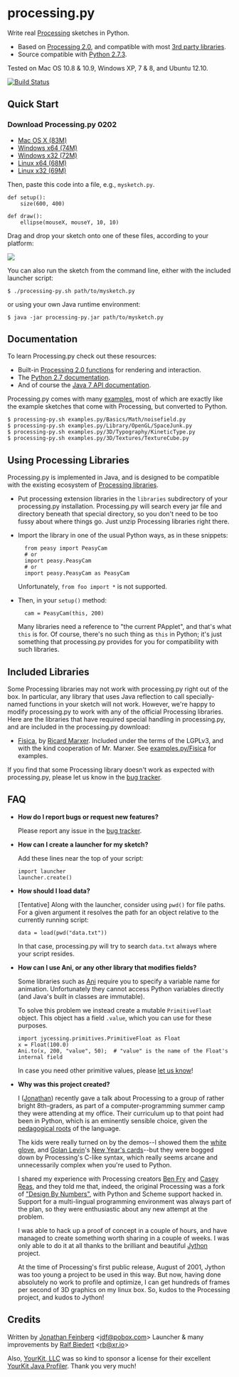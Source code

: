 # processing.py #

Write real [Processing](http://processing.org/) sketches in Python.

  * Based on [Processing 2.0](http://processing.org/), and compatible with most [3rd party libraries](http://www.processing.org/reference/libraries/).
  * Source compatible with [Python 2.7.3](http://python.org).

Tested on Mac OS 10.8 & 10.9, Windows XP, 7 & 8, and Ubuntu 12.10.

[![Build Status](https://travis-ci.org/jdf/processing.py.svg?branch=master)](https://travis-ci.org/jdf/processing.py)

## Quick Start ##

### Download Processing.py 0202 ###

- [Mac OS X (83M)](http://py.processing.org/processing.py-0202-macosx.tgz)
- [Windows x64 (74M)](http://py.processing.org/processing.py-0202-windows64.zip)
- [Windows x32 (72M)](http://py.processing.org/processing.py-0202-windows32.zip)
- [Linux x64 (68M)](http://py.processing.org/processing.py-0202-linux64.tgz)
- [Linux x32 (69M)](http://py.processing.org/processing.py-0202-linux32.tgz)

Then, paste this code into a file, e.g., `mysketch.py`.

	def setup():
	    size(600, 400)

	def draw():
	    ellipse(mouseX, mouseY, 10, 10)

Drag and drop your sketch onto one of these files, according to your platform:

<img src="http://py.processing.org/howtolaunch.jpg"/>

You can also run the sketch from the command line, either with the included launcher script:

    $ ./processing-py.sh path/to/mysketch.py

or using your own Java runtime environment:

	$ java -jar processing-py.jar path/to/mysketch.py

## Documentation ##

To learn Processing.py check out these resources:

  * Built-in [Processing 2.0 functions](http://processing.org/reference/) for rendering and interaction.
  * The [Python 2.7 documentation](http://docs.python.org/2/index.html).
  * And of course the [Java 7 API documentation](http://docs.oracle.com/javase/7/docs/api/).

Processing.py comes with many [examples](https://github.com/jdf/processing.py/tree/master/examples.py), most of which are exactly like the
example sketches that come with Processing, but converted to Python.

    $ processing-py.sh examples.py/Basics/Math/noisefield.py
    $ processing-py.sh examples.py/Library/OpenGL/SpaceJunk.py
    $ processing-py.sh examples.py/3D/Typography/KineticType.py
    $ processing-py.sh examples.py/3D/Textures/TextureCube.py

## Using Processing Libraries ##

Processing.py is implemented in Java, and is designed to be compatible with the existing ecosystem of [Processing libraries](http://processing.org/reference/libraries/).

* Put processing extension libraries in the `libraries` subdirectory of your processing.py installation. Processing.py will search every jar file and directory beneath that special directory, so you don't need to be too fussy about where things go. Just unzip Processing libraries right there.

* Import the library in one of the usual Python ways, as in these snippets:

        from peasy import PeasyCam
        # or
        import peasy.PeasyCam
        # or
        import peasy.PeasyCam as PeasyCam

    Unfortunately, `from foo import *` is not supported.

* Then, in your `setup()` method:

        cam = PeasyCam(this, 200)

  Many libraries need a reference to "the current PApplet", and that's what
  `this` is for. Of course, there's no such thing as `this` in Python; it's just something that processing.py provides for you for compatibility with such libraries.

## Included Libraries ##

Some Processing libraries may not work with processing.py right out of the box. In particular, any library that uses Java reflection to call specially-named functions in your sketch will not work. However, we're happy to modify processing.py to work with any of the official Processing libraries. Here are the libraries that have required special handling in processing.py, and are included in the processing.py download:

  * [Fisica](http://www.ricardmarxer.com/fisica/), by [Ricard Marxer](http://www.ricardmarxer.com/). Included under the terms of the LGPLv3, and with the kind cooperation of Mr. Marxer. See [examples.py/Fisica](https://github.com/jdf/processing.py/tree/master/examples.py/Fisica) for examples.

If you find that some Processing library doesn't work as expected with processing.py, please let us know in the [bug tracker](http://github.com/jdf/processing.py/issues).

## FAQ ##

  * __How do I report bugs or request new features?__

    Please report any issue in the [bug tracker](http://github.com/jdf/processing.py/issues).

  * __How can I create a launcher for my sketch?__

    Add these lines near the top of your script:

        import launcher
        launcher.create()

  * __How should I load data?__

    [Tentative] Along with the launcher, consider using `pwd()` for file paths. For a given argument it resolves the path for an object relative to the currently running script:

        data = load(pwd("data.txt"))

    In that case, processing.py will try to search `data.txt` always where your script resides.

  * __How can I use Ani, or any other library that modifies fields?__

    Some libraries such as [Ani](http://www.looksgood.de/libraries/Ani/) require you to specify a variable name for animation. Unfortunately they cannot access Python variables directly (and Java's built in classes are immutable).

    To solve this problem we instead create a mutable `PrimitiveFloat` object. This object has a field `.value`, which you can use for these purposes.

        import jycessing.primitives.PrimitiveFloat as Float
        x = Float(100.0)
        Ani.to(x, 200, "value", 50);  # "value" is the name of the Float's internal field

    In case you need other primitive values, please [let us know](http://github.com/jdf/processing.py/issues)!

  * __Why was this project created?__

    I ([Jonathan](http://MrFeinberg.com/)) recently gave a talk about Processing to a group of rather bright 8th-graders,
    as part of a computer-programming summer camp they were attending at my office.
    Their curriculum up to that point had been in Python, which is an eminently
    sensible choice, given the
    [pedagogical roots](http://en.wikipedia.org/wiki/ABC_%28programming_language%29)
    of the language.

    The kids were really turned on by the demos--I showed them the
    [white glove](http://whiteglovetracking.com/), and
    [Golan Levin](http://flong.com/)'s
    [New Year's cards](http://www.flong.com/storage/experience/newyear/newyear10/)--but
    they were bogged down by Processing's C-like syntax, which really seems arcane
    and unnecessarily complex when you're used to Python.

    I shared my experience with Processing creators
    [Ben Fry](http://benfry.com/) and [Casey Reas](http://reas.com/), and they
    told me that, indeed, the original Processing was a fork of
    ["Design By Numbers"](http://dbn.media.mit.edu/), with Python and Scheme
    support hacked in. Support for a multi-lingual programming
    environment was always part of the plan, so they were enthusiastic
    about any new attempt at the problem.

    I was able to hack up a proof of concept in a couple of hours, and have
    managed to create something worth sharing in a couple of weeks. I was only
    able to do it at all thanks to the brilliant and beautiful
    [Jython](http://www.jython.org/) project.

    At the time of Processing's first public release, August of 2001,
    Jython was too young a project to be used in this way. But now, having done
    absolutely no work to profile and optimize, I can get hundreds of frames
    per second of 3D graphics on my linux box. So, kudos to the Processing
    project, and kudos to Jython!


## Credits ##

Written by [Jonathan Feinberg](http://mrfeinberg.com) &lt;[jdf@pobox.com](mailto:jdf@pobox.com)&gt;
Launcher & many improvements by [Ralf Biedert](http://xr.io) &lt;[rb@xr.io](mailto:rb@xr.io)&gt;

Also, [YourKit, LLC](http://www.yourkit.com) was so kind to sponsor a license for their excellent [YourKit Java Profiler](http://www.yourkit.com/java/profiler/index.jsp). Thank you very much!

